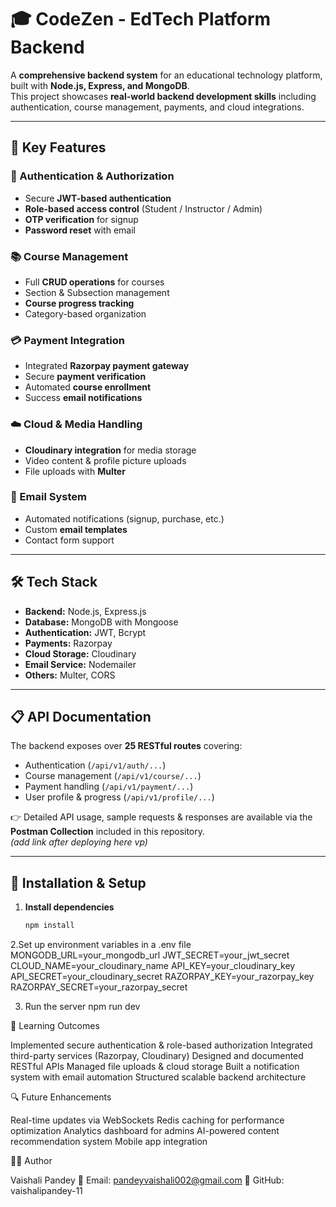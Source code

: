 # 🎓 CodeZen - EdTech Platform Backend
A **comprehensive backend system** for an educational technology platform, built with **Node.js, Express, and MongoDB**.  
This project showcases **real-world backend development skills** including authentication, course management, payments, and cloud integrations.

---

## 🚀 Key Features

### 🔑 Authentication & Authorization
- Secure **JWT-based authentication**
- **Role-based access control** (Student / Instructor / Admin)
- **OTP verification** for signup
- **Password reset** with email

### 📚 Course Management
- Full **CRUD operations** for courses
- Section & Subsection management
- **Course progress tracking**
- Category-based organization

### 💳 Payment Integration
- Integrated **Razorpay payment gateway**
- Secure **payment verification**
- Automated **course enrollment**
- Success **email notifications**

### ☁️ Cloud & Media Handling
- **Cloudinary integration** for media storage
- Video content & profile picture uploads
- File uploads with **Multer**

### 📧 Email System
- Automated notifications (signup, purchase, etc.)
- Custom **email templates**
- Contact form support

---

## 🛠️ Tech Stack

- **Backend:** Node.js, Express.js  
- **Database:** MongoDB with Mongoose  
- **Authentication:** JWT, Bcrypt  
- **Payments:** Razorpay  
- **Cloud Storage:** Cloudinary  
- **Email Service:** Nodemailer  
- **Others:** Multer, CORS  

---

## 📋 API Documentation

The backend exposes over **25 RESTful routes** covering:
- Authentication (`/api/v1/auth/...`)
- Course management (`/api/v1/course/...`)
- Payment handling (`/api/v1/payment/...`)
- User profile & progress (`/api/v1/profile/...`)

👉 Detailed API usage, sample requests & responses are available via the **Postman Collection** included in this repository.  
*(add link after deploying here vp)*

---

## 🔧 Installation & Setup

1. **Install dependencies**
   ```bash
   npm install

2.Set up environment variables in a .env file
  MONGODB_URL=your_mongodb_url
  JWT_SECRET=your_jwt_secret
  CLOUD_NAME=your_cloudinary_name
  API_KEY=your_cloudinary_key
  API_SECRET=your_cloudinary_secret
  RAZORPAY_KEY=your_razorpay_key
  RAZORPAY_SECRET=your_razorpay_secret

3. Run the server
   npm run dev

🎯 Learning Outcomes

Implemented secure authentication & role-based authorization
Integrated third-party services (Razorpay, Cloudinary)
Designed and documented RESTful APIs
Managed file uploads & cloud storage
Built a notification system with email automation
Structured scalable backend architecture

🔍 Future Enhancements

Real-time updates via WebSockets
Redis caching for performance optimization
Analytics dashboard for admins
AI-powered content recommendation system
Mobile app integration

👩‍💻 Author

Vaishali Pandey
📧 Email: pandeyvaishali002@gmail.com
🐙 GitHub: vaishalipandey-11   

    
